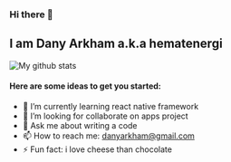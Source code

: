 ### Hi there 👋
## I am Dany Arkham a.k.a hematenergi 

![My github stats](https://github-readme-stats.vercel.app/api?username=hematenergi&show_icons=true&theme=vue&count_private=true)
<!--
[![Top Langs](https://github-readme-stats.vercel.app/api/top-langs/?username=hematenergi)](#)


**hematenergi/hematenergi** is a ✨ _special_ ✨ repository because its `README.md` (this file) appears on your GitHub profile.

Here are some ideas to get you started:

- 🔭 I’m currently working on AIMI Group Jakarta ...
- 🌱 I’m currently learning ...
- 👯 I’m looking to collaborate on ...
- 🤔 I’m looking for help with ...
- 💬 Ask me about ...
- 📫 How to reach me: ...
- 😄 Pronouns: ...
- ⚡ Fun fact: ...
-->
#### Here are some ideas to get you started:

- 🌱 I’m currently learning react native framework
- 👯 I’m looking for collaborate on apps project
- 💬 Ask me about writing a code
- 📫 How to reach me: danyarkham@gmail.com
- ⚡ Fun fact: i love cheese than chocolate
